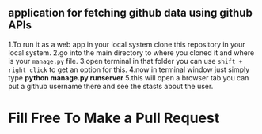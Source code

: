 ## application for fetching github data using github APIs


1.To run it as a web app in your local system clone this repository in your local system.
2.go into the main directory to where you cloned it and where is your  ```manage.py``` file.
3.open terminal in that folder you can use ```shift + right click``` to get an option for this.
4.now in terminal window just simply type **python manage.py runserver**
5.this will open a browser tab you can put a github username there and see the stasts about the user.

<h1> Fill Free To Make a Pull Request</h1>
